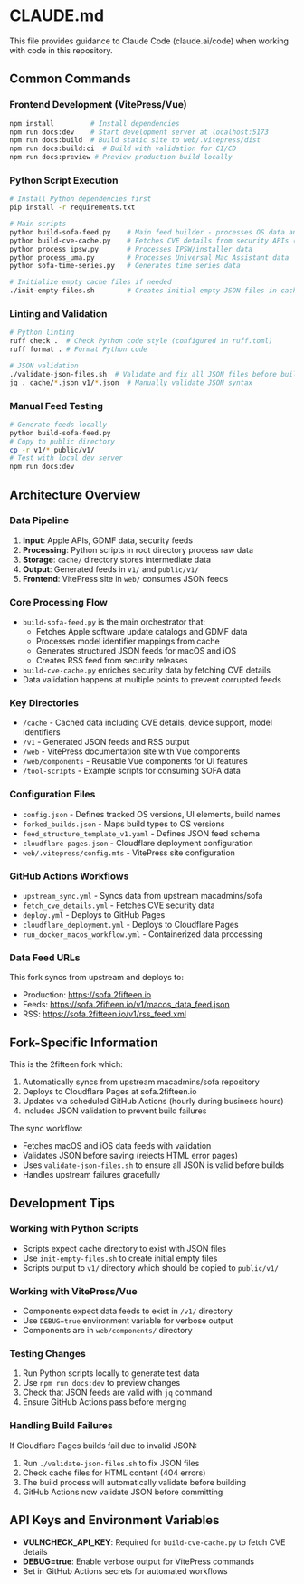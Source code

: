 # CLAUDE.md

This file provides guidance to Claude Code (claude.ai/code) when working with code in this repository.

## Common Commands

### Frontend Development (VitePress/Vue)
```bash
npm install         # Install dependencies
npm run docs:dev    # Start development server at localhost:5173
npm run docs:build  # Build static site to web/.vitepress/dist
npm run docs:build:ci  # Build with validation for CI/CD
npm run docs:preview # Preview production build locally
```

### Python Script Execution
```bash
# Install Python dependencies first
pip install -r requirements.txt

# Main scripts
python build-sofa-feed.py    # Main feed builder - processes OS data and generates JSON feeds
python build-cve-cache.py    # Fetches CVE details from security APIs (requires VULNCHECK_API_KEY)
python process_ipsw.py       # Processes IPSW/installer data
python process_uma.py        # Processes Universal Mac Assistant data
python sofa-time-series.py   # Generates time series data

# Initialize empty cache files if needed
./init-empty-files.sh        # Creates initial empty JSON files in cache/
```

### Linting and Validation
```bash
# Python linting
ruff check .  # Check Python code style (configured in ruff.toml)
ruff format . # Format Python code

# JSON validation
./validate-json-files.sh  # Validate and fix all JSON files before build
jq . cache/*.json v1/*.json  # Manually validate JSON syntax
```

### Manual Feed Testing
```bash
# Generate feeds locally
python build-sofa-feed.py
# Copy to public directory
cp -r v1/* public/v1/
# Test with local dev server
npm run docs:dev
```

## Architecture Overview

### Data Pipeline
1. **Input**: Apple APIs, GDMF data, security feeds
2. **Processing**: Python scripts in root directory process raw data
3. **Storage**: `cache/` directory stores intermediate data
4. **Output**: Generated feeds in `v1/` and `public/v1/`
5. **Frontend**: VitePress site in `web/` consumes JSON feeds

### Core Processing Flow
- `build-sofa-feed.py` is the main orchestrator that:
  - Fetches Apple software update catalogs and GDMF data
  - Processes model identifier mappings from cache
  - Generates structured JSON feeds for macOS and iOS
  - Creates RSS feed from security releases
- `build-cve-cache.py` enriches security data by fetching CVE details
- Data validation happens at multiple points to prevent corrupted feeds

### Key Directories
- `/cache` - Cached data including CVE details, device support, model identifiers
- `/v1` - Generated JSON feeds and RSS output
- `/web` - VitePress documentation site with Vue components
- `/web/components` - Reusable Vue components for UI features
- `/tool-scripts` - Example scripts for consuming SOFA data

### Configuration Files
- `config.json` - Defines tracked OS versions, UI elements, build names
- `forked_builds.json` - Maps build types to OS versions
- `feed_structure_template_v1.yaml` - Defines JSON feed schema
- `cloudflare-pages.json` - Cloudflare deployment configuration
- `web/.vitepress/config.mts` - VitePress site configuration

### GitHub Actions Workflows
- `upstream_sync.yml` - Syncs data from upstream macadmins/sofa
- `fetch_cve_details.yml` - Fetches CVE security data
- `deploy.yml` - Deploys to GitHub Pages
- `cloudflare_deployment.yml` - Deploys to Cloudflare Pages
- `run_docker_macos_workflow.yml` - Containerized data processing

### Data Feed URLs
This fork syncs from upstream and deploys to:
- Production: https://sofa.2fifteen.io
- Feeds: https://sofa.2fifteen.io/v1/macos_data_feed.json
- RSS: https://sofa.2fifteen.io/v1/rss_feed.xml

## Fork-Specific Information

This is the 2fifteen fork which:
1. Automatically syncs from upstream macadmins/sofa repository
2. Deploys to Cloudflare Pages at sofa.2fifteen.io
3. Updates via scheduled GitHub Actions (hourly during business hours)
4. Includes JSON validation to prevent build failures

The sync workflow:
- Fetches macOS and iOS data feeds with validation
- Validates JSON before saving (rejects HTML error pages)
- Uses `validate-json-files.sh` to ensure all JSON is valid before builds
- Handles upstream failures gracefully

## Development Tips

### Working with Python Scripts
- Scripts expect cache directory to exist with JSON files
- Use `init-empty-files.sh` to create initial empty files
- Scripts output to `v1/` directory which should be copied to `public/v1/`

### Working with VitePress/Vue
- Components expect data feeds to exist in `/v1/` directory
- Use `DEBUG=true` environment variable for verbose output
- Components are in `web/components/` directory

### Testing Changes
1. Run Python scripts locally to generate test data
2. Use `npm run docs:dev` to preview changes
3. Check that JSON feeds are valid with `jq` command
4. Ensure GitHub Actions pass before merging

### Handling Build Failures

If Cloudflare Pages builds fail due to invalid JSON:
1. Run `./validate-json-files.sh` to fix JSON files
2. Check cache files for HTML content (404 errors)
3. The build process will automatically validate before building
4. GitHub Actions now validate JSON before committing

## API Keys and Environment Variables

- **VULNCHECK_API_KEY**: Required for `build-cve-cache.py` to fetch CVE details
- **DEBUG=true**: Enable verbose output for VitePress commands
- Set in GitHub Actions secrets for automated workflows